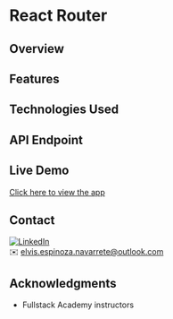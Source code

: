 # React Router

## Overview

## Features

## Technologies Used

## API Endpoint

## Live Demo

[Click here to view the app]()

## Contact

[![LinkedIn](https://img.shields.io/badge/LinkedIn-Connect-blue)](https://www.linkedin.com/in/elvis-espinoza/)  
✉️ elvis.espinoza.navarrete@outlook.com

## Acknowledgments

- Fullstack Academy instructors
